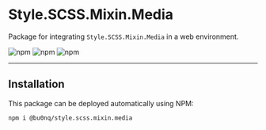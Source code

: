 # Style.SCSS.Mixin.Media

Package for integrating `Style.SCSS.Mixin.Media` in a web environment.

![npm](https://img.shields.io/npm/v/@bu0nq/style.scss.mixin.media?style=for-the-badge)
![npm](https://img.shields.io/npm/dm/@bu0nq/style.scss.mixin.media?style=for-the-badge)
![npm](https://img.shields.io/npm/dt/@bu0nq/style.scss.mixin.media?style=for-the-badge)
___

## Installation

This package can be deployed automatically using NPM:

```
npm i @bu0nq/style.scss.mixin.media
```
